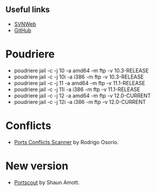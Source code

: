 ## Useful links

- [SVNWeb](https://svnweb.freebsd.org/ports/head/)
- [GitHub](https://github.com/freebsd/freebsd-ports)

# Poudriere

- poudriere jail -c -j 10 -a amd64 -m ftp -v 10.3-RELEASE
- poudriere jail -c -j 10i -a i386 -m ftp -v 10.3-RELEASE
- poudriere jail -c -j 11 -a amd64 -m ftp -v 11.1-RELEASE
- poudriere jail -c -j 11i -a i386 -m ftp -v 11.1-RELEASE
- poudriere jail -c -j 12 -a amd64 -m ftp -v 12.0-CURRENT
- poudriere jail -c -j 12i -a i386 -m ftp -v 12.0-CURRENT

# Conflicts

- [Ports Conflicts Scanner](http://pkgtool.osorio.me/conflicts/) by Rodrigo Osorio.

# New version

- [Portscout](https://portscout.freebsd.org/) by Shaun Amott.
